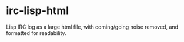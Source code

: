 irc-lisp-html
=============

Lisp IRC log as a large html file, with coming/going noise removed, and formatted for readability.

